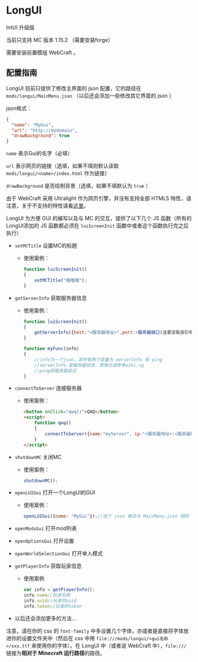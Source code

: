 # LongUI

IntUI 升级版

当前只支持 MC 版本 1.15.2 （需要安装forge）

需要安装前置模组 WebCraft 。

## 配置指南

LongUI 目前只提供了修改主界面的 json 配置，它的路径在 `mods/longui/MainMenu.json` （以后还会添加一些修改其它界面的 json ）

json格式：

```json
{
  "name": "MyGui",
  "url": "http://mydomain",
  "drawBackground": true
}
```

`name` 表示Gui的名字（必填）

`url` 表示网页的链接（选填，如果不填则默认读取 `mods/longui/<name>/index.html` 作为链接）

`drawBackground` 是否绘制背景（选填，如果不填默认为 `true` ）

由于 WebCraft 采用 Ultralight 作为网页引擎，并没有支持全部 HTML5 特性，请注意，关于不支持的特性请看[这里](https://github.com/ultralight-ux/Ultralight/issues/178)。

LongUI 为方便 GUI 的编写以及与 MC 的交互，提供了以下几个 JS 函数（所有的LongUI添加的 JS 函数都必须在 `luiScreenInit` 函数中或者这个函数执行完之后执行）

* `setMCTitle` 设置MC的标题
  
  * 使用案例：
  
    ```javascript
    function luiScreenInit()
    {
        setMCTitle("喵喵喵");
    }
    ```

* `getServerInfo` 获取服务器信息

  * 使用案例：

    ```javascript
    function luiScreenInit()
    {
        getServerInfo({host:"<服务器地址>",port:<服务器端口(注意没有双引号)>,callback:"myFunc"});
    }
    
    function myFunc(info)
    {
        //info为一个json，其中有两个变量为 serverInfo 和 ping
        //serverInfo 是服务器信息，其格式请参考wiki.vg
        //ping即服务器延迟
    }
    ```

* `connectToServer` 连接服务器

  * 使用案例：

    ```html
    <button onClick="qwq()">QAQ</button>
    <script>
        function qwq()
        {
            connectToServer({name:"myServer", ip:"<服务器地址>:<服务器端口>"});
        }
    </script>
    ```

* `shutdownMC` 关闭MC

  * 使用案例：

    ```javascript
    shutdownMC();
    ```

* `openLUIGui` 打开一个LongUI的GUI

  * 使用案例：

    ```javascript
    openLUIGui({name: "MyGui"});//这个 json 格式与 MainMenu.json 相同
    ```

* `openModsGui` 打开mod列表

* `openOptionsGui` 打开设置

* `openWorldSelectionGui` 打开单人模式

* `getPlayerInfo` 获取玩家信息

  * 使用案例

    ```javascript
    var info = getPlayerInfo();
    info.name//玩家名称
    info.uuid//玩家的uuid
    info.token//玩家的token
    ```

* 以后还会添加更多的方法...



注意，请在你的 css 的 `font-family` 中多设置几个字体，亦或者是直接将字体放进你的设置文件夹中（然后在 css 中用 `file:///mods/longui/<gui名称>/xxx.ttf` 来使用你的字体）。在 LongUI 中（或者说 WebCraft 中），`file:///` 链接为**相对于 Minecraft 运行路径**的路径。